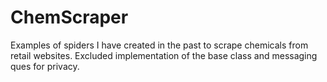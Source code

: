 # ChemScraper
Examples of spiders I have created in the past to scrape chemicals from retail websites. 
Excluded implementation of the base class and messaging ques for privacy. 
